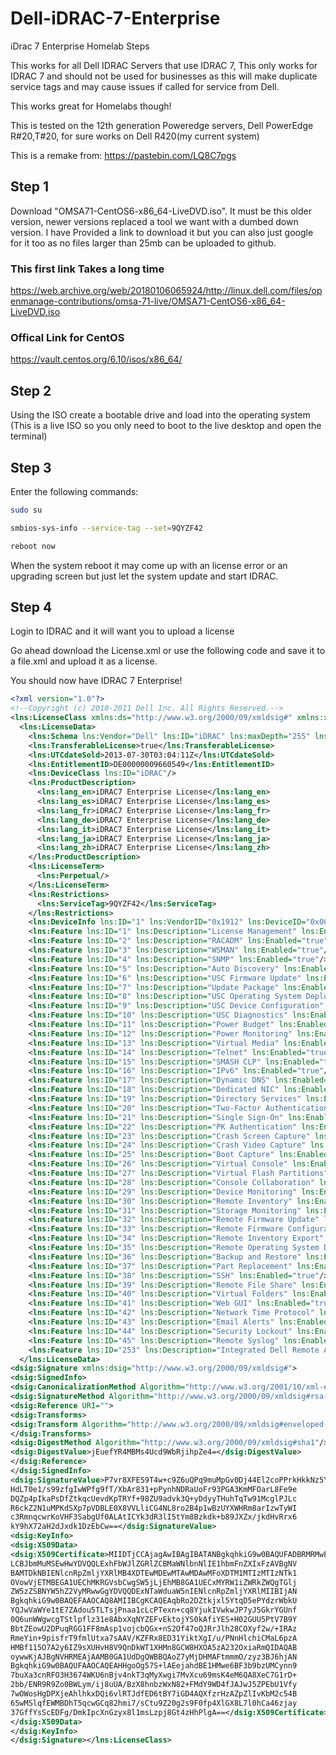 # Dell-iDRAC-7-Enterprise
iDrac 7 Enterprise Homelab Steps 

This works for all Dell IDRAC Servers that use IDRAC 7, This only works for IDRAC 7 and should not be used for businesses as this will make duplicate service tags and may cause issues if called for service from Dell.

This works great for Homelabs though!

This is tested on the 12th generation Poweredge servers, Dell PowerEdge R#20,T#20, for sure works on Dell R420(my current system) 


This is a remake from: https://pastebin.com/LQ8C7pgs

## Step 1
Download "OMSA71-CentOS6-x86_64-LiveDVD.iso". It must be this older version, newer versions replaced a tool we want with a dumbed down version. I have Provided a link to download it but you can also just google for it too as no files larger than 25mb can be uploaded to github.


### This first link Takes a long time
https://web.archive.org/web/20180106065924/http://linux.dell.com/files/openmanage-contributions/omsa-71-live/OMSA71-CentOS6-x86_64-LiveDVD.iso
### Offical Link for CentOS
https://vault.centos.org/6.10/isos/x86_64/


## Step 2

Using the ISO create a bootable drive and load into the operating system (This is a live ISO so you only need to boot to the live desktop and open the terminal)

## Step 3

Enter the following commands:

```bash
sudo su
```

```bash
smbios-sys-info --service-tag --set=9QYZF42
```

```bash
reboot now
```

When the system reboot it may come up with an license error or an upgrading screen but just let the system update and start IDRAC.

## Step 4

Login to IDRAC and it will want you to upload a license


Go ahead download the License.xml or use the following code and save it to a file.xml and upload it as a license.

You should now have IDRAC 7 Enterprise!

```xml
<?xml version="1.0"?>
<!--Copyright (c) 2010-2011 Dell Inc. All Rights Reserved.-->
<lns:LicenseClass xmlns:ds="http://www.w3.org/2000/09/xmldsig#" xmlns:xsi="http://www.w3.org/2001/XMLSchema-instance" xmlns:lns="http://www.dell.com/2011/12G/licensing">
  <lns:LicenseData>
    <lns:Schema lns:Vendor="Dell" lns:ID="iDRAC" lns:maxDepth="255" lns:SchemaVersion="2.0"/>
    <lns:TransferableLicense>true</lns:TransferableLicense>
    <lns:UTCdateSold>2013-07-30T03:04:11Z</lns:UTCdateSold>
    <lns:EntitlementID>DE00000009660549</lns:EntitlementID>
    <lns:DeviceClass lns:ID="iDRAC"/>
    <lns:ProductDescription>
      <lns:lang_en>iDRAC7 Enterprise License</lns:lang_en>
      <lns:lang_es>iDRAC7 Enterprise License</lns:lang_es>
      <lns:lang_fr>iDRAC7 Enterprise License</lns:lang_fr>
      <lns:lang_de>iDRAC7 Enterprise License</lns:lang_de>
      <lns:lang_it>iDRAC7 Enterprise License</lns:lang_it>
      <lns:lang_ja>iDRAC7 Enterprise License</lns:lang_ja>
      <lns:lang_zh>iDRAC7 Enterprise License</lns:lang_zh>
    </lns:ProductDescription>
    <lns:LicenseTerm>
      <lns:Perpetual/>
    </lns:LicenseTerm>
    <lns:Restrictions>
      <lns:ServiceTag>9QYZF42</lns:ServiceTag>
    </lns:Restrictions>
    <lns:DeviceInfo lns:ID="1" lns:VendorID="0x1912" lns:DeviceID="0x0011"/>
    <lns:Feature lns:ID="1" lns:Description="License Management" lns:Enabled="true"/>
    <lns:Feature lns:ID="2" lns:Description="RACADM" lns:Enabled="true"/>
    <lns:Feature lns:ID="3" lns:Description="WSMAN" lns:Enabled="true"/>
    <lns:Feature lns:ID="4" lns:Description="SNMP" lns:Enabled="true"/>
    <lns:Feature lns:ID="5" lns:Description="Auto Discovery" lns:Enabled="true"/>
    <lns:Feature lns:ID="6" lns:Description="USC Firmware Update" lns:Enabled="true"/>
    <lns:Feature lns:ID="7" lns:Description="Update Package" lns:Enabled="true"/>
    <lns:Feature lns:ID="8" lns:Description="USC Operating System Deployment" lns:Enabled="true"/>
    <lns:Feature lns:ID="9" lns:Description="USC Device Configuration" lns:Enabled="true"/>
    <lns:Feature lns:ID="10" lns:Description="USC Diagnostics" lns:Enabled="true"/>
    <lns:Feature lns:ID="11" lns:Description="Power Budget" lns:Enabled="true"/>
    <lns:Feature lns:ID="12" lns:Description="Power Monitoring" lns:Enabled="true"/>
    <lns:Feature lns:ID="13" lns:Description="Virtual Media" lns:Enabled="true"/>
    <lns:Feature lns:ID="14" lns:Description="Telnet" lns:Enabled="true"/>
    <lns:Feature lns:ID="15" lns:Description="SMASH CLP" lns:Enabled="true"/>
    <lns:Feature lns:ID="16" lns:Description="IPv6" lns:Enabled="true"/>
    <lns:Feature lns:ID="17" lns:Description="Dynamic DNS" lns:Enabled="true"/>
    <lns:Feature lns:ID="18" lns:Description="Dedicated NIC" lns:Enabled="true"/>
    <lns:Feature lns:ID="19" lns:Description="Directory Services" lns:Enabled="true"/>
    <lns:Feature lns:ID="20" lns:Description="Two-Factor Authentication" lns:Enabled="true"/>
    <lns:Feature lns:ID="21" lns:Description="Single Sign-On" lns:Enabled="true"/>
    <lns:Feature lns:ID="22" lns:Description="PK Authentication" lns:Enabled="true"/>
    <lns:Feature lns:ID="23" lns:Description="Crash Screen Capture" lns:Enabled="true"/>
    <lns:Feature lns:ID="24" lns:Description="Crash Video Capture" lns:Enabled="true"/>
    <lns:Feature lns:ID="25" lns:Description="Boot Capture" lns:Enabled="true"/>
    <lns:Feature lns:ID="26" lns:Description="Virtual Console" lns:Enabled="true"/>
    <lns:Feature lns:ID="27" lns:Description="Virtual Flash Partitions" lns:Enabled="true"/>
    <lns:Feature lns:ID="28" lns:Description="Console Collaboration" lns:Enabled="true"/>
    <lns:Feature lns:ID="29" lns:Description="Device Monitoring" lns:Enabled="true"/>
    <lns:Feature lns:ID="30" lns:Description="Remote Inventory" lns:Enabled="true"/>
    <lns:Feature lns:ID="31" lns:Description="Storage Monitoring" lns:Enabled="true"/>
    <lns:Feature lns:ID="32" lns:Description="Remote Firmware Update" lns:Enabled="true"/>
    <lns:Feature lns:ID="33" lns:Description="Remote Firmware Configuration" lns:Enabled="true"/>
    <lns:Feature lns:ID="34" lns:Description="Remote Inventory Export" lns:Enabled="true"/>
    <lns:Feature lns:ID="35" lns:Description="Remote Operating System Deployment" lns:Enabled="true"/>
    <lns:Feature lns:ID="36" lns:Description="Backup and Restore" lns:Enabled="true"/>
    <lns:Feature lns:ID="37" lns:Description="Part Replacement" lns:Enabled="true"/>
    <lns:Feature lns:ID="38" lns:Description="SSH" lns:Enabled="true"/>
    <lns:Feature lns:ID="39" lns:Description="Remote File Share" lns:Enabled="true"/>
    <lns:Feature lns:ID="40" lns:Description="Virtual Folders" lns:Enabled="true"/>
    <lns:Feature lns:ID="41" lns:Description="Web GUI" lns:Enabled="true"/>
    <lns:Feature lns:ID="42" lns:Description="Network Time Protocol" lns:Enabled="true"/>
    <lns:Feature lns:ID="43" lns:Description="Email Alerts" lns:Enabled="true"/>
    <lns:Feature lns:ID="44" lns:Description="Security Lockout" lns:Enabled="true"/>
    <lns:Feature lns:ID="45" lns:Description="Remote Syslog" lns:Enabled="true"/>
    <lns:Feature lns:ID="253" lns:Description="Integrated Dell Remote Access Controller 7 Enterprise" lns:Enabled="true"/>
  </lns:LicenseData>
<dsig:Signature xmlns:dsig="http://www.w3.org/2000/09/xmldsig#">
<dsig:SignedInfo>
<dsig:CanonicalizationMethod Algorithm="http://www.w3.org/2001/10/xml-exc-c14n#"/>
<dsig:SignatureMethod Algorithm="http://www.w3.org/2000/09/xmldsig#rsa-sha1"/>
<dsig:Reference URI="">
<dsig:Transforms>
<dsig:Transform Algorithm="http://www.w3.org/2000/09/xmldsig#enveloped-signature"/>
</dsig:Transforms>
<dsig:DigestMethod Algorithm="http://www.w3.org/2000/09/xmldsig#sha1"/>
<dsig:DigestValue>jEuefYR4MBMs4Ucd9WbRjihpZe4=</dsig:DigestValue>
</dsig:Reference>
</dsig:SignedInfo>
<dsig:SignatureValue>P7vr8XFES9T4w+c9Z6uQPq9muMpGv0Dj44El2coPPrkHkkNz5YdZ2qY9vXo+3gcb
HdLT0e1/s99zfgIwWPfg9fT/XbAr831+pPynhNDRaUoFr93PGA3KmMFOarL8Fe9e
DQZp4pIkaPsDfZtkqcUevdKpTRYf+98ZU9advk3Q+yDdyyTHuhTqTw91McglPJLc
R6ckZ2N1uMPKdSXp7pVDBLE0X8VVLliCG4NL8ro2B4p1wBzUYXWHRm8arIzwTyWI
c3RmnqcwrKoVHF3SabgUf0ALAtICYk3dR3lI5tYm8Bzkdk+b89JXZx/jkdHvRrx6
kY9hX72aH2dJxdk1DzEbCw==</dsig:SignatureValue>
<dsig:KeyInfo>
<dsig:X509Data>
<dsig:X509Certificate>MIIDTjCCAjagAwIBAgIBATANBgkqhkiG9w0BAQUFADBRMRMwEQYDVQQKEwpEZWxs
LCBJbmMuMSEwHwYDVQQLExhFbWJlZGRlZCBMaWNlbnNlIE1hbmFnZXIxFzAVBgNV
BAMTDkNBIENlcnRpZmljYXRlMB4XDTEwMDEwMTAwMDAwMFoXDTM1MTIzMTIzNTk1
OVowVjETMBEGA1UEChMKRGVsbCwgSW5jLjEhMB8GA1UECxMYRW1iZWRkZWQgTGlj
ZW5zZSBNYW5hZ2VyMRwwGgYDVQQDExNTaWduaW5nIENlcnRpZmljYXRlMIIBIjAN
BgkqhkiG9w0BAQEFAAOCAQ8AMIIBCgKCAQEAqbRo2DZtkjxl5YtqD5ePYdzrWbkU
YQJwVaWYe1tE7ZAdou5TLTsjPnaa1cLcPTexn+cq8YjukIVwkwJP7yJ5GkrYGUnf
0Q6unWWgwcgTStlpflz31e8AbxXqNYZEFvEktojYS0kAfiYES+H02GUU5PtV7B9Y
BbtZEowU2DPuqRGG1FF8mAsp1vojcbQGx+nS2Of47oQJRrJlh28COXyf2w/+IRAz
RmeYin+9pisfrT9fmlUtxa7sAAV/KZFRx8ED31YiktXgI/u/PNnHlchiCMaL6pzA
HMBf115O7A2y6IZ9sXUHvH8V9QnDkWT1XHMn8GCW8HXOA5zA232OxiaRmQIDAQAB
oywwKjAJBgNVHRMEAjAAMB0GA1UdDgQWBBQAoZ7yMjDHMAFtmmmO/zyz3BJ6hjAN
BgkqhkiG9w0BAQUFAAOCAQEAHHgoOg57S+lAEejahdBE1HMwe6BF3b9bzUMCynn9
7buXa3cnRFO3H3674WKU6nBjv4nkT3qMyXwgi7MvXcu69msK4eM6QA8XeC7G1rD+
2bb/ENR9R9Zo0BWLym/ij8uUA/BzX8hnbzWxN82+FMdY9WD4fJAJwJ5ZPEbU1Vfy
7wOWosHgDPXjeAhlhkxDQi6vlRTJdfED6tBY7iGD4AQXfzrHzAZpZlIvKbM2c54B
65wMSlqfEWMBDhT5qcwGCq82hmi7/sCtu9Z20g2s9F0fp4XlGX8L7l0hCa46zjay
37GffYsScEDFg/DmkIpcXnGzyx8l1msLzpj8Gt4zHhPlgA==</dsig:X509Certificate>
</dsig:X509Data>
</dsig:KeyInfo>
</dsig:Signature></lns:LicenseClass>
```
